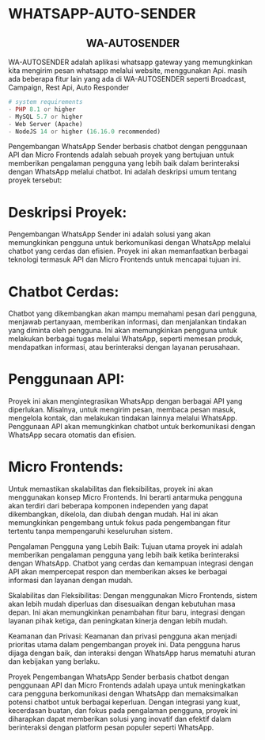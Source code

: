 # WHATSAPP-AUTO-SENDER
## <center>WA-AUTOSENDER</center>

WA-AUTOSENDER adalah aplikasi whatsapp gateway yang memungkinkan kita mengirim pesan whatsapp melalui website, menggunakan Api. masih ada beberapa fitur lain yang ada di WA-AUTOSENDER seperti Broadcast, Campaign, Rest Api, Auto Responder
<br>

```php
# system requirements
- PHP 8.1 or higher
- MySQL 5.7 or higher
- Web Server (Apache)
- NodeJS 14 or higher (16.16.0 recommended)
```

Pengembangan WhatsApp Sender berbasis chatbot dengan penggunaan API dan Micro Frontends adalah sebuah proyek yang bertujuan untuk memberikan pengalaman pengguna yang lebih baik dalam berinteraksi dengan WhatsApp melalui chatbot. Ini adalah deskripsi umum tentang proyek tersebut:

# Deskripsi Proyek:
Pengembangan WhatsApp Sender ini adalah solusi yang akan memungkinkan pengguna untuk berkomunikasi dengan WhatsApp melalui chatbot yang cerdas dan efisien. Proyek ini akan memanfaatkan berbagai teknologi termasuk API dan Micro Frontends untuk mencapai tujuan ini.

# Chatbot Cerdas:
Chatbot yang dikembangkan akan mampu memahami pesan dari pengguna, menjawab pertanyaan, memberikan informasi, dan menjalankan tindakan yang diminta oleh pengguna. Ini akan memungkinkan pengguna untuk melakukan berbagai tugas melalui WhatsApp, seperti memesan produk, mendapatkan informasi, atau berinteraksi dengan layanan perusahaan.

# Penggunaan API:
Proyek ini akan mengintegrasikan WhatsApp dengan berbagai API yang diperlukan. Misalnya, untuk mengirim pesan, membaca pesan masuk, mengelola kontak, dan melakukan tindakan lainnya melalui WhatsApp. Penggunaan API akan memungkinkan chatbot untuk berkomunikasi dengan WhatsApp secara otomatis dan efisien.

# Micro Frontends:
Untuk memastikan skalabilitas dan fleksibilitas, proyek ini akan menggunakan konsep Micro Frontends. Ini berarti antarmuka pengguna akan terdiri dari beberapa komponen independen yang dapat dikembangkan, dikelola, dan diubah dengan mudah. Hal ini akan memungkinkan pengembang untuk fokus pada pengembangan fitur tertentu tanpa mempengaruhi keseluruhan sistem.

Pengalaman Pengguna yang Lebih Baik:
Tujuan utama proyek ini adalah memberikan pengalaman pengguna yang lebih baik ketika berinteraksi dengan WhatsApp. Chatbot yang cerdas dan kemampuan integrasi dengan API akan mempercepat respon dan memberikan akses ke berbagai informasi dan layanan dengan mudah.

Skalabilitas dan Fleksibilitas:
Dengan menggunakan Micro Frontends, sistem akan lebih mudah diperluas dan disesuaikan dengan kebutuhan masa depan. Ini akan memungkinkan penambahan fitur baru, integrasi dengan layanan pihak ketiga, dan peningkatan kinerja dengan lebih mudah.

Keamanan dan Privasi:
Keamanan dan privasi pengguna akan menjadi prioritas utama dalam pengembangan proyek ini. Data pengguna harus dijaga dengan baik, dan interaksi dengan WhatsApp harus mematuhi aturan dan kebijakan yang berlaku.

Proyek Pengembangan WhatsApp Sender berbasis chatbot dengan penggunaan API dan Micro Frontends adalah upaya untuk meningkatkan cara pengguna berkomunikasi dengan WhatsApp dan memaksimalkan potensi chatbot untuk berbagai keperluan. Dengan integrasi yang kuat, kecerdasan buatan, dan fokus pada pengalaman pengguna, proyek ini diharapkan dapat memberikan solusi yang inovatif dan efektif dalam berinteraksi dengan platform pesan populer seperti WhatsApp.

